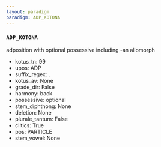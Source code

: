 ```yaml
---
layout: paradigm
paradigm: ADP_KOTONA
---
```

### ` ADP_KOTONA `

adposition with optional possessive including -an allomorph
* kotus_tn: 99
* upos: ADP
* suffix_regex: .
* kotus_av: None
* grade_dir: False
* harmony: back
* possessive: optional
* stem_diphthong: None
* deletion: None
* plurale_tantum: False
* clitics: True
* pos: PARTICLE
* stem_vowel: None

